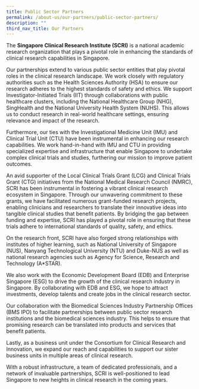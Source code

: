 ```yaml
---
title: Public Sector Partners
permalink: /about-us/our-partners/public-sector-partners/
description: ""
third_nav_title: Our Partners
---
```

The **Singapore Clinical Research Institute (SCRI)** is a national academic research organization that plays a pivotal role in enhancing the standards of clinical research capabilities in Singapore. 

Our partnerships extend to various public sector entities that play pivotal roles in the clinical research landscape. We work closely with regulatory authorities such as the Health Sciences Authority (HSA) to ensure our research adheres to the highest standards of safety and ethics. We support Investigator-Initiated Trials (IIT) through collaborations with public healthcare clusters, including the National Healthcare Group (NHG), SingHealth and the National University Health System (NUHS). This allows us to conduct research in real-world healthcare settings, ensuring relevance and impact of the research. 

Furthermore, our ties with the Investigational Medicine Unit (IMU) and Clinical Trial Unit (CTU) have been instrumental in enhancing our research capabilities. We work hand-in-hand with IMU and CTU in providing specialized expertise and infrastructure that enable Singapore to undertake complex clinical trials and studies, furthering our mission to improve patient outcomes.

An avid supporter of the Local Clinical Trials Grant (LCG) and Clinical Trials Grant (CTG) initiatives from the National Medical Research Council (NMRC), SCRI has been instrumental in fostering a vibrant clinical research ecosystem in Singapore. Through our unwavering commitment to these grants, we have facilitated numerous grant-funded research projects, enabling clinicians and researchers to translate their innovative ideas into tangible clinical studies that benefit patients. By bridging the gap between funding and expertise, SCRI has played a pivotal role in ensuring that these trials adhere to international standards of quality, safety, and ethics. 

On the research front, SCRI have also forged strong relationships with institutes of higher learning, such as National University of Singapore (NUS), Nanyang Technological University (NTU) and Duke-NUS as well as national research agencies such as Agency for Science, Research and Technology (A\*STAR).

We also work with the Economic Development Board (EDB) and Enterprise Singapore (ESG) to drive the growth of the clinical research industry in Singapore. By collaborating with EDB and ESG, we hope to attract investments, develop talents and create jobs in the clinical research sector. 

Our collaboration with the Biomedical Sciences Industry Partnership Offices (BMS IPO) to facilitate partnerships between public sector research institutions and the biomedical sciences industry. This helps to ensure that promising research can be translated into products and services that benefit patients. 

Lastly, as a business unit under the Consortium for Clinical Research and Innovation, we expand our reach and capabilities to support our sister business units in multiple areas of clinical research. 

With a robust infrastructure, a team of dedicated professionals, and a network of invaluable partnerships, SCRI is well-positioned to lead Singapore to new heights in clinical research in the coming years.